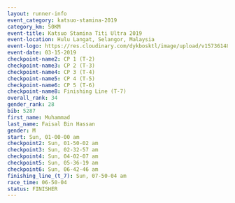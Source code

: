 ```yaml
---
layout: runner-info 
event_category: katsuo-stamina-2019 
category_km: 50KM 
event-title: Katsuo Stamina Titi Ultra 2019 
event-location: Hulu Langat, Selangor, Malaysia 
event-logo: https://res.cloudinary.com/dykbosktl/image/upload/v1573614825/Logo/Logo_p7ft6n.png
event-date: 03-15-2019 
checkpoint-name2: CP 1 (T-2) 
checkpoint-name3: CP 2 (T-3) 
checkpoint-name4: CP 3 (T-4) 
checkpoint-name5: CP 4 (T-5) 
checkpoint-name6: CP 5 (T-6) 
checkpoint-name8: Finishing Line (T-7) 
overall_rank: 34
gender_rank: 28
bib: 5287
first_name: Muhammad
last_name: Faisal Bin Hassan
gender: M
start: Sun, 01-00-00 am
checkpoint2: Sun, 01-50-02 am
checkpoint3: Sun, 02-32-57 am
checkpoint4: Sun, 04-02-07 am
checkpoint5: Sun, 05-36-19 am
checkpoint6: Sun, 06-42-46 am
finishing_line_(t_7): Sun, 07-50-04 am
race_time: 06-50-04
status: FINISHER
---
```

